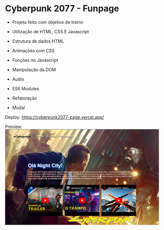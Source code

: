 # Cyberpunk 2077 - Funpage 

- Projeto feito com objetivo de treino 
- Utilização de HTML, CSS E Javascript 


- Estrutura de dados HTML
- Animações com CSS
- Funções no Javascript
- Manipulação da DOM
- Audio
- ES6 Modules
- Refatoração
- Modal 



Deploy: https://cyberpunk2077-page.vercel.app/

Preview: 
![preview](./preview.png)
